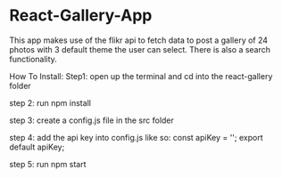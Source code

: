 # React-Gallery-App
 
This app makes use of the flikr api to fetch data to post a gallery of 24 photos with 3 default theme the user can select. There is also a search functionality.

How To Install:
Step1: open up the terminal and cd into the react-gallery folder

step 2: run npm install

step 3: create a config.js file in the src folder 

step 4: add the api key into config.js like so: 
const apiKey = '<Your Key>';
export default apiKey;

step 5: run npm start